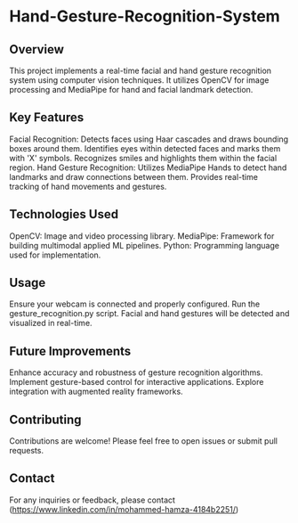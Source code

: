 # Hand-Gesture-Recognition-System

## Overview
This project implements a real-time facial and hand gesture recognition system using computer vision techniques. It utilizes OpenCV for image processing and MediaPipe for hand and facial landmark detection.

## Key Features
Facial Recognition:
Detects faces using Haar cascades and draws bounding boxes around them.
Identifies eyes within detected faces and marks them with 'X' symbols.
Recognizes smiles and highlights them within the facial region.
Hand Gesture Recognition:
Utilizes MediaPipe Hands to detect hand landmarks and draw connections between them.
Provides real-time tracking of hand movements and gestures.

## Technologies Used
OpenCV: Image and video processing library.
MediaPipe: Framework for building multimodal applied ML pipelines.
Python: Programming language used for implementation.

## Usage
Ensure your webcam is connected and properly configured.
Run the gesture_recognition.py script.
Facial and hand gestures will be detected and visualized in real-time.

## Future Improvements
Enhance accuracy and robustness of gesture recognition algorithms.
Implement gesture-based control for interactive applications.
Explore integration with augmented reality frameworks.

## Contributing
Contributions are welcome! Please feel free to open issues or submit pull requests.

## Contact
For any inquiries or feedback, please contact (https://www.linkedin.com/in/mohammed-hamza-4184b2251/)

